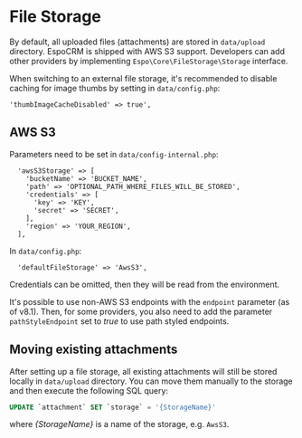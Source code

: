 # File Storage

By default, all uploaded files (attachments) are stored in `data/upload` directory. EspoCRM is shipped with AWS S3 support.
Developers can add other providers by implementing `Espo\Core\FileStorage\Storage` interface.

When switching to an external file storage, it's recommended to disable caching for image thumbs by setting in `data/config.php`:

```
'thumbImageCacheDisabled' => true',
```

## AWS S3

Parameters need to be set in `data/config-internal.php`:

```
  'awsS3Storage' => [
    'bucketName' => 'BUCKET_NAME',
    'path' => 'OPTIONAL_PATH_WHERE_FILES_WILL_BE_STORED',
    'credentials' => [
      'key' => 'KEY',
      'secret' => 'SECRET',
    ],
    'region' => 'YOUR_REGION',
  ],
```

In `data/config.php`:

```
  'defaultFileStorage' => 'AwsS3',
```

Credentials can be omitted, then they will be read from the environment.

It's possible to use non-AWS S3 endpoints with the `endpoint` parameter (as of v8.1). Then, for some providers, you also need to add the parameter `pathStyleEndpoint` set to *true* to use path styled endpoints. 

## Moving existing attachments

After setting up a file storage, all existing attachments will still be stored locally in `data/upload` directory. You can move them manually to the storage and then execute the following SQL query:

```sql
UPDATE `attachment` SET `storage` = '{StorageName}'
```

where *{StorageName}* is a name of the storage, e.g. `AwsS3`.
